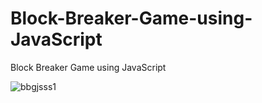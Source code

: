 # Block-Breaker-Game-using-JavaScript
Block Breaker Game using JavaScript

![bbgjsss1](https://user-images.githubusercontent.com/88393756/180622121-75ce0226-627b-4341-86e9-106622012176.jpg)
